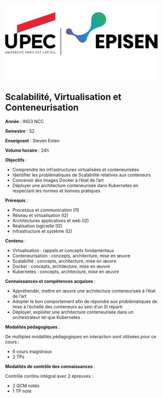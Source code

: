 ![Université Paris-Est Créteil - Ecole Publique d'Ingénieurs de la Santé Et du Numérique](./assets/episen_logo.svg)

# Scalabilité, Virtualisation et Conteneurisation

**Année** : ING3 NCC

**Semestre** : S2

**Enseignant** : Steven Enten

**Volume horaire** : 24h

**Objectifs** :

* Comprendre les infrastructures virtualisées et conteneurisées
* Identifier les problématiques de Scalabilité relatives aux conteneurs
* Concevoir des images Docker à l’état de l’art
* Déployer une architecture conteneurisée dans Kubernetes en respectant les normes et bonnes pratiques

**Prérequis** :

* Processus et communication (I1)
* Réseau et virtualisation (I2)
* Architectures applicatives et web (I2)
* Réalisation logicielle (I2)
* Infrastructure et système (I2)

**Contenu** :

* Virtualisation : rappels et concepts fondamentaux
* Conteneurisation : concepts, architecture, mise en œuvre
* Scalabilité : concepts, architecture, mise en œuvre
* Docker : concepts, architecture, mise en œuvre
* Kubernetes : concepts, architecture, mise en œuvre

**Connaissances et compétences acquises** :

* Appréhender, mettre en œuvre une architecture conteneurisée à l’état de l’art
* Adopter le bon comportement afin de répondre aux problématiques de mise à l’échelle des conteneurs au sein d’un SI réparti
* Déployer, exploiter une architecture conteneurisée dans un orchestrateur tel que Kubernetes

**Modalités pédagogiques** :

De multiples modalités pédagogiques en interaction sont utilisées pour ce cours :

* 6 cours magistraux
* 2 TPs

**Modalités de contrôle des connaissances** :

Contrôle continu intégral avec <span style="display:inline-block;background:yan;">2</span> épreuves :

* 2 QCM notés
* 1 TP noté

